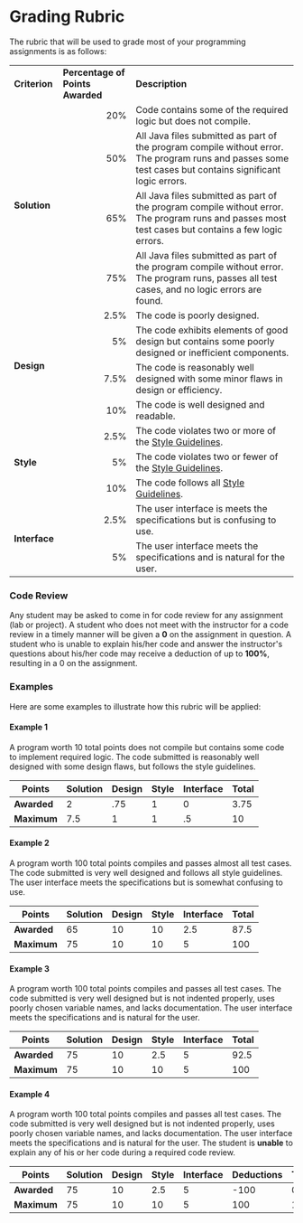 Grading Rubric
==============

The rubric that will be used to grade most of your programming assignments is as follows:

<table>
	<tr>
		<td><strong>Criterion</strong></td>
		<td><strong>Percentage of Points Awarded</strong></td>
		<td><strong>Description</strong></td>
	</tr>
	<tr>
		<td rowspan="4"><strong>Solution</strong</td>
		<td align="right">20%</td>
		<td>Code contains some of the required logic but does not compile.</td>
	</tr>	
	<tr>
		<td align="right">50%</td>
		<td>All Java files submitted as part of the program compile without error. The program runs and passes some test cases but contains significant logic errors.</td>
	</tr>	
	<tr>
		<td align="right">65%</td>
		<td>All Java files submitted as part of the program compile without error. The program runs and passes most test cases but contains a few logic errors. </td>
	</tr>	
	<tr>
		<td align="right">75%</td>
		<td>All Java files submitted as part of the program compile without error. The program runs, passes all test cases, and no logic errors are found.</td>
	</tr>	
	<tr>
		<td rowspan="4"><strong>Design</strong></td>
		<td align="right">2.5%</td>
		<td>The code is poorly designed.</td>
	</tr>	
	<tr>
		<td align="right">5%</td>
		<td>The code exhibits elements of good design but contains some poorly designed  or inefficient components.</td>
	</tr>	
	<tr>
		<td align="right">7.5%</td>
		<td>The code is reasonably well designed with some minor flaws in design or efficiency.</td>
	</tr>	
	<tr>
		<td align="right">10%</td>
		<td>The code is well designed and readable.</td>
	</tr>	
	<tr>
		<td rowspan="3"><strong>Style</strong></td>
		<td align="right">2.5%</td>
		<td>The code violates two or more of the <a href="https://github.com/CS112-F16/notes/blob/master/style.md">Style Guidelines</a>.</td>
	</tr>	
	<tr>
		<td align="right">5%</td>
		<td>The code violates two or fewer of the <a href="https://github.com/CS112-F16/notes/blob/master/style.md">Style Guidelines</a>.</td>
	</tr>	
	<tr>
		<td align="right">10%</td>
		<td>The code follows all <a href="https://github.com/CS112-F16/notes/blob/master/style.md">Style Guidelines</a>.</td>
	</tr>	
	<tr>
		<td rowspan="2"><strong>Interface</strong></td>
		<td align="right">2.5%</td>
		<td>The user interface is meets the specifications but is confusing to use.</td>
	</tr>	
	<tr>
		<td align="right">5%</td>
		<td>The user interface meets the specifications and is natural for the user.</td>
	</tr>	
	

</table>

### Code Review
Any student may be asked to come in for code review for any assignment (lab or project). A student who does not meet with the instructor for a code review in a timely manner will be given a **0** on the assignment in question. A student who is unable to explain his/her code and answer the instructor's questions about his/her code may receive a deduction of up to **100%**, resulting in a 0 on the assignment.

### Examples
Here are some examples to illustrate how this rubric will be applied:

#### Example 1
A program worth 10 total points does not compile but contains some code to implement required logic. The code submitted is reasonably well designed with some design flaws, but follows the style guidelines. 

| Points | Solution | Design | Style | Interface | Total |
| ------ | -------- | ------ | ----- | --------- | ----- | 
| **Awarded** | 2 | .75 | 1 | 0 | 3.75 | 
| **Maximum** | 7.5 | 1 | 1 | .5 | 10 | 

#### Example 2
A program worth 100 total points compiles and passes almost all test cases. The code submitted is very well designed and follows all style guidelines. The user interface meets the specifications but is somewhat confusing to use.

| Points | Solution | Design | Style | Interface | Total |
| ------ | -------- | ------ | ----- | --------- | ----- | 
| **Awarded** |65 | 10 | 10 | 2.5 | 87.5 | 
| **Maximum** | 75 | 10 | 10 | 5 | 100 | 

#### Example 3
A program worth 100 total points compiles and passes all test cases. The code submitted is very well designed but is not indented properly, uses poorly chosen variable names, and lacks documentation. The user interface meets the specifications and is natural for the user.

| Points | Solution | Design | Style | Interface | Total |
| ------ | -------- | ------ | ----- | --------- | ----- | 
| **Awarded** | 75 | 10 | 2.5 | 5 | 92.5 | 
| **Maximum** | 75 | 10 | 10 | 5 | 100 | 

#### Example 4
A program worth 100 total points compiles and passes all test cases. The code submitted is very well designed but is not indented properly, uses poorly chosen variable names, and lacks documentation. The user interface meets the specifications and is natural for the user. The student is **unable** to explain any of his or her code during a required code review.

| Points | Solution | Design | Style | Interface | Deductions | Total |
| ------ | -------- | ------ | ----- | --------- | ---------- | ----- | 
| **Awarded** | 75 | 10 | 2.5 | 5 | -100 | 0 | 
| **Maximum** | 75 | 10 | 10 | 5 | 100 | 100 | 


